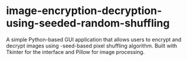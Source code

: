 # image-encryption-decryption-using-seeded-random-shuffling
A simple Python-based GUI application that allows users to encrypt and decrypt images using -seed-based pixel shuffling algorithm. Built with Tkinter  for the interface and Pillow for image processing.
